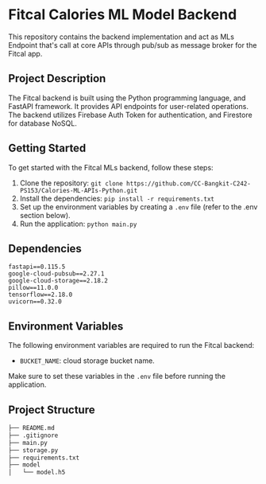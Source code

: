 # Fitcal Calories ML Model Backend

This repository contains the backend implementation and act as MLs Endpoint that's call at core APIs through pub/sub as message broker for the Fitcal app.

## Project Description

The Fitcal backend is built using the Python programming language, and FastAPI framework. It provides API endpoints for user-related operations. The backend utilizes Firebase Auth Token for authentication, and Firestore for database NoSQL.

## Getting Started

To get started with the Fitcal MLs backend, follow these steps:

1. Clone the repository: `git clone https://github.com/CC-Bangkit-C242-PS153/Calories-ML-APIs-Python.git`
2. Install the dependencies: `pip install -r requirements.txt`
3. Set up the environment variables by creating a `.env` file (refer to the .env section below).
4. Run the application: `python main.py`


## Dependencies

```
fastapi==0.115.5
google-cloud-pubsub==2.27.1
google-cloud-storage==2.18.2
pillow==11.0.0
tensorflow==2.18.0
uvicorn==0.32.0
```

## Environment Variables

The following environment variables are required to run the Fitcal backend:

- `BUCKET_NAME`: cloud storage bucket name.

Make sure to set these variables in the `.env` file before running the application.

## Project Structure
```bash
├── README.md
├── .gitignore
├── main.py
├── storage.py
├── requirements.txt
├── model
│   └── model.h5
```
